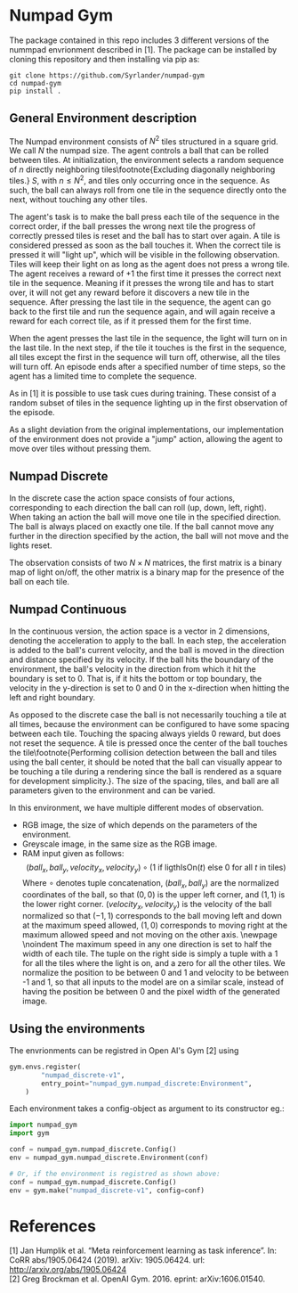 # Numpad Gym
The package contained in this repo includes 3 different versions of the nummpad envrionment described in [1]. The package can be installed by cloning this repository and then installing via pip as:
```
git clone https://github.com/Syrlander/numpad-gym
cd numpad-gym
pip install .
```
## General Environment description
The Numpad environment consists of $N^2$ tiles structured in a square grid. We call $N$ the numpad size. The agent controls a ball that can be rolled between tiles. At initialization, the environment selects a random sequence of $n$ directly neighboring tiles\footnote{Excluding diagonally neighboring tiles.} $S$, with $n \leq N^2$, and tiles only occurring once in the sequence. As such, the ball can always roll from one tile in the sequence directly onto the next, without touching any other tiles. 

The agent's task is to make the ball press each tile of the sequence in the correct order, if the ball presses the wrong next tile the progress of correctly pressed tiles is reset and the ball has to start over again. A tile is considered pressed as soon as the ball touches it. When the correct tile is pressed it will "light up", which will be visible in the following observation. Tiles will keep their light on as long as the agent does not press a wrong tile. The agent receives a reward of $+1$ the first time it presses the correct next tile in the sequence. Meaning if it presses the wrong tile and has to start over, it will not get any reward before it discovers a new tile in the sequence. After pressing the last tile in the sequence, the agent can go back to the first tile and run the sequence again, and will again receive a reward for each correct tile, as if it pressed them for the first time.

When the agent presses the last tile in the sequence, the light will turn on in the last tile. In the next step, if the tile it touches is the first in the sequence, all tiles except the first in the sequence will turn off, otherwise, all the tiles will turn off. An episode ends after a specified number of time steps, so the agent has a limited time to complete the sequence.

As in [1] it is possible to use task cues during training. These consist of a random subset of tiles in the sequence lighting up in the first observation of the episode.

As a slight deviation from the original implementations, our implementation of the environment does not provide a "jump" action, allowing the agent to move over tiles without pressing them.

## Numpad Discrete
In the discrete case the action space consists of four actions, corresponding to each direction the ball can roll (up, down, left, right). When taking an action the ball will move one tile in the specified direction. The ball is always placed on exactly one tile. If the ball cannot move any further in the direction specified by the action, the ball will not move and the lights reset.

The observation consists of two $N \times N$ matrices, the first matrix is a binary map of light on/off, the other matrix is a binary map for the presence of the ball on each tile.

## Numpad Continuous
In the continuous version, the action space is a vector in 2 dimensions, denoting the acceleration to apply to the ball. In each step, the acceleration is added to the ball's current velocity, and the ball is moved in the direction and distance specified by its velocity. If the ball hits the boundary of the environment, the ball's velocity in the direction from which it hit the boundary is set to 0. That is, if it hits the bottom or top boundary, the velocity in the y-direction is set to 0 and 0 in the x-direction when hitting the left and right boundary. 

As opposed to the discrete case the ball is not necessarily touching a tile at all times, because the environment can be configured to have some spacing between each tile. Touching the  spacing always yields 0 reward, but does not reset the sequence. A tile is pressed once the center of the ball touches the tile\footnote{Performing collision detection between the ball and tiles using the ball center, it should be noted that the ball can visually appear to be touching a tile during a rendering since the ball is rendered as a square for development simplicity.}. The size of the spacing, tiles, and ball are all parameters given to the environment and can be varied.  

In this environment, we have multiple different modes of observation.
  * RGB image, the size of which depends on the parameters of the environment.
  * Greyscale image, in the same size as the RGB image.
  * RAM input given as follows: 
  $$(ball_x, ball_y, velocity_x, velocity_y) \circ (1 \text{ if } \text{ligthIsOn}(t) \text{ else } 0 \text{ for all } t \text{ in tiles})$$
  Where $\circ$ denotes tuple concatenation, $(ball_x, ball_y)$ are the normalized coordinates of the ball, so that $(0,0)$ is the upper left corner, and $(1,1)$ is the lower right corner. $(velocity_x, velocity_y)$ is the velocity of the ball normalized so that $(-1,1)$ corresponds to the ball moving left and down at the maximum speed allowed, $(1, 0)$ corresponds to moving right at the maximum allowed speed and not moving on the other axis. \newpage \noindent The maximum speed in any one direction is set to half the width of each tile. The tuple on the right side is simply a tuple with a 1 for all the tiles where the light is on, and a zero for all the other tiles. We normalize the position to be between 0 and 1 and velocity to be between -1 and 1, so that all inputs to the model are on a similar scale, instead of having the position be between 0 and the pixel width of the generated image.

## Using the environments
The envrionments can be registred in Open AI's Gym [2] using 
```python
gym.envs.register(
        "numpad_discrete-v1",
        entry_point="numpad_gym.numpad_discrete:Environment",
    )
```
Each environment takes a config-object as argument to its constructor eg.:
```python
import numpad_gym
import gym

conf = numpad_gym.numpad_discrete.Config()
env = numpad_gym.numpad_discrete.Environment(conf)

# Or, if the environment is registred as shown above:
conf = numpad_gym.numpad_discrete.Config()
env = gym.make("numpad_discrete-v1", config=conf)
```

# References
[1] Jan Humplik et al. “Meta reinforcement learning as task inference”. In: CoRR abs/1905.06424 (2019). arXiv: 1905.06424. url: http://arxiv.org/abs/1905.06424 \
[2] Greg Brockman et al. OpenAI Gym. 2016. eprint: arXiv:1606.01540.
